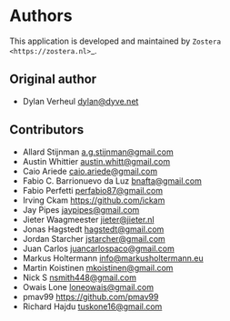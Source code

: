 # Authors

This application is developed and maintained by `Zostera <https://zostera.nl>`_.

## Original author

* Dylan Verheul <dylan@dyve.net>

## Contributors

* Allard Stijnman <a.g.stijnman@gmail.com>
* Austin Whittier <austin.whitt@gmail.com>
* Caio Ariede <caio.ariede@gmail.com>
* Fabio C. Barrionuevo da Luz <bnafta@gmail.com>
* Fabio Perfetti <perfabio87@gmail.com>
* Irving Ckam <https://github.com/ickam>
* Jay Pipes <jaypipes@gmail.com>
* Jieter Waagmeester <jieter@jieter.nl>
* Jonas Hagstedt <hagstedt@gmail.com>
* Jordan Starcher <jstarcher@gmail.com>
* Juan Carlos <juancarlospaco@gmail.com>
* Markus Holtermann <info@markusholtermann.eu>
* Martin Koistinen <mkoistinen@gmail.com>
* Nick S <nsmith448@gmail.com>
* Owais Lone <loneowais@gmail.com>
* pmav99 <https://github.com/pmav99>
* Richard Hajdu <tuskone16@gmail.com>
